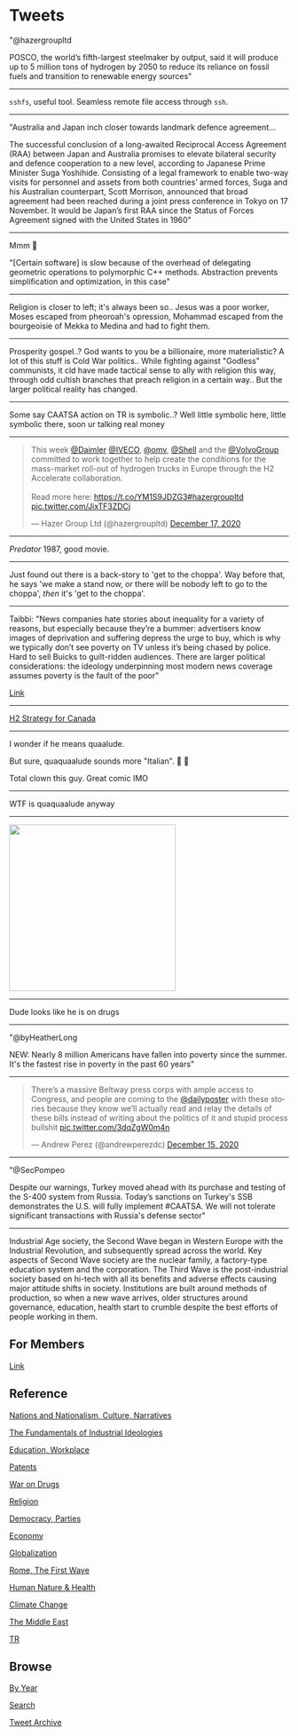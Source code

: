 # Tweets

"@hazergroupltd

POSCO, the world’s fifth-largest steelmaker by output, said it will
produce up to 5 million tons of hydrogen by 2050 to reduce its
reliance on fossil fuels and transition to renewable energy sources"

---

`sshfs`, useful tool. Seamless remote file access through `ssh`.

---

"Australia and Japan inch closer towards landmark defence agreement...

The successful conclusion of a long-awaited Reciprocal Access
Agreement (RAA) between Japan and Australia promises to elevate
bilateral security and defence cooperation to a new level, according
to Japanese Prime Minister Suga Yoshihide. Consisting of a legal
framework to enable two-way visits for personnel and assets from both
countries’ armed forces, Suga and his Australian counterpart, Scott
Morrison, announced that broad agreement had been reached during a
joint press conference in Tokyo on 17 November. It would be Japan’s
first RAA since the Status of Forces Agreement signed with the United
States in 1960"

---

Mmm 🤔

"[Certain software] is slow because of the overhead of delegating
geometric operations to polymorphic C++ methods. Abstraction prevents
simplification and optimization, in this case"

---

Religion is closer to left; it's always been so.. Jesus was a poor
worker, Moses escaped from pheoroah's opression, Mohammad escaped from
the bourgeoisie of Mekka to Medina and had to fight them.

---

Prosperity gospel..? God wants to you be a billionaire, more
materialistic? A lot of this stuff is Cold War politics.. While
fighting against "Godless" communists, it cld have made tactical sense
to ally with religion this way, through odd cultish branches that
preach religion in a certain way.. But the larger political reality
has changed.

---

Some say CAATSA action on TR is symbolic..? Well little symbolic here,
little symbolic there, soon ur talking real money

---

<blockquote class="twitter-tweet"><p lang="en" dir="ltr">This week <a href="https://twitter.com/Daimler?ref_src=twsrc%5Etfw">@Daimler</a> <a href="https://twitter.com/IVECO?ref_src=twsrc%5Etfw">@IVECO</a>, <a href="https://twitter.com/omv?ref_src=twsrc%5Etfw">@omv</a>, <a href="https://twitter.com/Shell?ref_src=twsrc%5Etfw">@Shell</a> and the <a href="https://twitter.com/VolvoGroup?ref_src=twsrc%5Etfw">@VolvoGroup</a> committed to work together to help create the conditions for the mass-market roll-out of hydrogen trucks in Europe through the H2 Accelerate collaboration.<br><br>Read more here: <a href="https://t.co/YM1S9JDZG3">https://t.co/YM1S9JDZG3</a><a href="https://twitter.com/hashtag/hazergroupltd?src=hash&amp;ref_src=twsrc%5Etfw">#hazergroupltd</a> <a href="https://t.co/JixTF3ZDCj">pic.twitter.com/JixTF3ZDCj</a></p>&mdash; Hazer Group Ltd (@hazergroupltd) <a href="https://twitter.com/hazergroupltd/status/1339420186403868672?ref_src=twsrc%5Etfw">December 17, 2020</a></blockquote> <script async src="https://platform.twitter.com/widgets.js" charset="utf-8"></script>

---

*Predator* 1987, good movie.

---

Just found out there is a back-story to 'get to the choppa'. Way
before that, he says 'we make a stand now, or there will be nobody
left to go to the choppa', *then* it's 'get to the choppa'.

---

Taibbi: "News companies hate stories about inequality for a variety of
reasons, but especially because they’re a bummer: advertisers know
images of deprivation and suffering depress the urge to buy, which is
why we typically don’t see poverty on TV unless it’s being chased by
police. Hard to sell Buicks to guilt-ridden audiences. There are
larger political considerations: the ideology underpinning most modern
news coverage assumes poverty is the fault of the poor"

[Link](https://lithub.com/the-biggest-news-stories-every-year-youve-never-heard-of/)

---

[H2 Strategy for Canada](https://www.newswire.ca/news-releases/minister-o-regan-launches-hydrogen-strategy-for-canada-818474032.html)

---

I wonder if he means quaalude.

But sure, quaquaalude sounds more "Italian". 🤣 🤣

Total clown this guy. Great comic IMO

---

WTF is quaquaalude anyway

---

<img width="300" src="https://drive.google.com/uc?export=view&id=1KAY_m7iZa8dTHT3Ii2bCsz_w8erJlMr7"/>

---

Dude looks like he is on drugs

---

"@byHeatherLong

NEW: Nearly 8 million Americans have fallen into poverty since the
summer. It's the fastest rise in poverty in the past 60 years"

---

<blockquote class="twitter-tweet"><p lang="en" dir="ltr">There’s a massive Beltway press corps with ample access to Congress, and people are coming to the <a href="https://twitter.com/dailyposter?ref_src=twsrc%5Etfw">@dailyposter</a> with these stories because they know we’ll actually read and relay the details of these bills instead of writing about the politics of it and stupid process bullshit <a href="https://t.co/3dqZgW0m4n">pic.twitter.com/3dqZgW0m4n</a></p>&mdash; Andrew Perez (@andrewperezdc) <a href="https://twitter.com/andrewperezdc/status/1338914492122619904?ref_src=twsrc%5Etfw">December 15, 2020</a></blockquote> <script async src="https://platform.twitter.com/widgets.js" charset="utf-8"></script>

---

"@SecPompeo

Despite our warnings, Turkey moved ahead with its purchase and testing
of the S-400 system from Russia. Today’s sanctions on Turkey's SSB
demonstrates the U.S. will fully implement #CAATSA. We will not
tolerate significant transactions with Russia's defense sector"

---

Industrial Age society, the Second Wave began in Western Europe with
the Industrial Revolution, and subsequently spread across the
world. Key aspects of Second Wave society are the nuclear family, a
factory-type education system and the corporation. The Third Wave is
the post-industrial society based on hi-tech with all its benefits and
adverse effects causing major attitude shifts in society. Institutions
are built around methods of production, so when a new wave arrives,
older structures around governance, education, health start to crumble
despite the best efforts of people working in them.

## For Members

[Link](https://thirdwave-members.herokuapp.com)

## Reference

[Nations and Nationalism, Culture, Narratives](/2013/02/nations-and-nationalism.md)

[The Fundamentals of Industrial Ideologies](/2011/04/fundamentals-of-industrial-ideologies.md)

[Education, Workplace](2017/09/education-workplace.md)

[Patents](/2018/09/patents.md)

[War on Drugs](/2019/11/war-on-drugs.md)

[Religion](/2015/04/god-religion.md)

[Democracy, Parties](/2016/11/democracy.md)

[Economy](/2018/05/economy.md)

[Globalization](/2018/09/globalization.md)

[Rome, The First Wave](/2017/12/rome.md)

[Human Nature & Health](/2020/07/human-nature.md)

[Climate Change](/2018/12/climate.md)

[The Middle East](/2019/07/middleeast.md)

[TR](../tr)

## Browse

[By Year](years.md)

[Search](search.html)

[Tweet Archive](/tweets/README.md)


